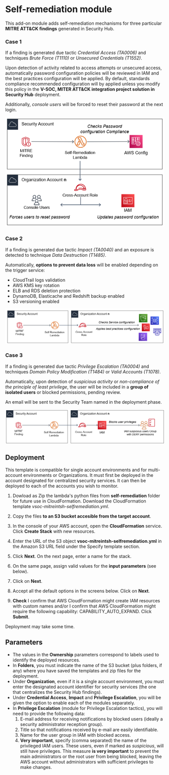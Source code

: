 # Self-remediation module

This add-on module adds self-remediation mechanisms for three particular **MITRE ATT&CK findings** generated in Security Hub.

### Case 1

If a finding is generated due tactic *Credential Access (TA0006)* and techniques *Brute Force (T1110)* or *Unsecured Credentials (T1552)*.

Upon detection of activity related to access attempts or unsecured access, automatically password configuration policies will be reviewed in IAM and the best practices configuration will be applied. By default, standards compliance recommended configuration will by applied unless you modify this policy in the **V-SOC, MITER ATT&CK integration project solution in Security Hub** deployment.

Additionally, *console users* will be forced to reset their password at the next login.

![case1](../common/case1.png)

### Case 2

If a finding is generated due tactic *Impact (TA0040)* and an exposure is detected to technique *Data Destruction (T1485)*.

Automatically, **options to prevent data loss** will be enabled depending on the trigger service:
-   CloudTrail logs validation
-   AWS KMS key rotation
-   ELB and RDS deletion protection
-   DynamoDB, Elasticache and Redshift backup enabled
-   S3 versioning enabled

![case2](../common/case2.png)

### Case 3

If a finding is generated due tactic *Privilege Escalation (TA0004)* and techniques *Domain Policy Modification (T1484)* or *Valid Accounts (T1078)*.

Automatically, upon detection of *suspicious activity* or *non-compliance of the principle of least privilege*, the user will be included in a **group of isolated users** or blocked permissions, pending review.

An email will be sent to the Security Team named in the deployment phase.

![case3](../common/case3.png)

## Deployment

This template is compatible for single account environments and for multi-account environments or Organizations. It must first be deployed in the account designated for centralized security services. It can then be deployed to each of the accounts you wish to monitor.

1. Dowload as Zip the lambda's python files from **self-remediation** folder for future use in CloudFormation. Download the CloudFormation template *vsoc-mitreintsh-selfremediation.yml*.

2.  Copy the files **to an S3 bucket accesible from the target account**.

3.  In the console of your AWS account, open the **CloudFormation** service. Click **Create Stack** with new resources.

4.  Enter the URL of the S3 object **vsoc-mitreintsh-selfremediation.yml** in the Amazon S3 URL field under the Specify template section.

5.  Click **Next**. On the next page, enter a name for the stack.

6.  On the same page, assign valid values for the **input parameters** (see below).

7.  Click on **Next**.

8.  Accept all the default options in the screens below. Click on **Next**.

9.  **Check** I confirm that AWS CloudFormation might create IAM resources with custom names and/or I confirm that AWS CloudFormation might require the following capability: CAPABILITY_AUTO_EXPAND. Click **Submit**.

Deployment may take some time.

## Parameters

- The values in the **Ownership** parameters correspond to labels used to identify the deployed resources.
- In **Folders**, you must indicate the name of the S3 bucket (plus folders, if any) where you have saved the templates and zip files for the deployment.
- Under **Organization**, even if it is a single account environment, you must enter the designated account identifier for security services (the one that centralizes the Security Hub findings).
- Under **Credential Access**, **Impact** and **Privilege Escalation**, you will be given the option to enable each of the modules separately.
- In **Privilege Escalation** (module for Privilege Escalation tactics), you will need to provide the following data:
    1. E-mail address for receiving notifications by blocked users (ideally a security administrator reception group).
    2. Title so that notifications received by e-mail are easily identifiable.
    3. Name for the user group in IAM with blocked access.
    4.  **Very important**, specify (comma separated) the name of the privileged IAM users. These users, even if marked as *suspicious*, will still have privileges. This measure **is very important** to prevent the main administrators or the root user from being blocked, leaving the AWS account without administrators with sufficient privileges to make changes.